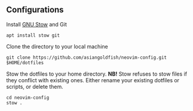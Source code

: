 

## Configurations

Install [GNU Stow](https://www.gnu.org/software/stow/) and Git
```
apt install stow git
```

Clone the directory to your local machine
```
git clone https://github.com/asiangoldfish/neovim-config.git $HOME/dotfiles
```

Stow the dotfiles to your home directory.
<b>NB!</b> Stow refuses to stow files if they conflict with existing ones.
Either rename your existing dotfiles or scripts, or delete them.
```
cd neovim-config
stow .
```
